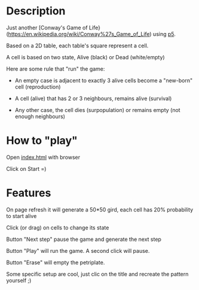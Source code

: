# Description
Just another [Conway's Game of Life}(https://en.wikipedia.org/wiki/Conway%27s_Game_of_Life) using [p5](https://p5js.org/).

Based on a 2D table, each table's square represent a cell.

A cell is based on two state, Alive (black) or Dead (white/empty)

Here are some rule that "run" the game:

- An empty case is adjacent to exactly 3 alive cells become a "new-born" cell (reproduction)

- A cell (alive) that has 2 or 3 neighbours, remains alive (survival)

- Any other case, the cell dies (surpopulation) or remains empty (not enough neighbours)

# How to "play"

Open [index.html](https://github.com/MikaBob/game-of-life/blob/master/index.html) with browser

Click on Start =)

# Features

On page refresh it will generate a 50*50 gird, each cell has 20% probability to start alive

Click (or drag) on cells to change its state

Button "Next step" pause the game and generate the next step

Button "Play" will run the game. A second click will pause.

Button "Erase" will empty the petriplate.

Some specific setup are cool, just clic on the title and recreate the pattern yourself ;)